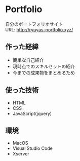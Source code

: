 # Portfolio
自分のポートフォリオサイト<br>
URL: http://ryuyas-portfolio.xyz/


## 作った経緯
- 簡単な自己紹介
- 現時点でのスキルセットの紹介
- 今までの成果物をまとめるため

## 使った技術
- HTML
- CSS
- JavaScript(jquery)

## 環境
- MacOS
- Visual Studio Code
- Xserver
